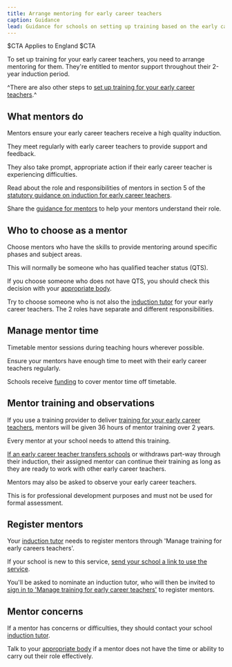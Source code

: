 ```yaml
---
title: Arrange mentoring for early career teachers
caption: Guidance
lead: Guidance for schools on setting up training based on the early career framework, part of induction for early career teachers.
---
```


$CTA
Applies to England
$CTA


To set up training for your early career teachers, you need to arrange mentoring for them. They're entitled to mentor support throughout their 2-year induction period.

^There are also other steps to [set up training for your early career teachers](/set-up-training-for-your-early-career-teachers).^

## What mentors do

Mentors ensure your early career teachers receive a high quality induction.

They meet regularly with early career teachers to provide support and feedback.

They also take prompt, appropriate action if their early career teacher is experiencing difficulties.

Read about the role and responsibilities of mentors in section 5 of the [statutory guidance on induction for early career teachers](https://www.gov.uk/government/publications/induction-for-early-career-teachers-england).

Share the [guidance for mentors](https://www.gov.uk/guidance/guidance-for-mentors-how-to-support-ecf-based-training) to help your mentors understand their role.


## Who to choose as a mentor

Choose mentors who have the skills to provide mentoring around specific phases and subject areas.

This will normally be someone who has qualified teacher status (QTS).

If you choose someone who does not have QTS, you should check this decision with your [appropriate body](/appoint-an-appropriate-body-early-career-teachers).

Try to choose someone who is not also the [induction tutor](/nominate-induction-tutor) for your early career teachers. The 2 roles have separate and different responsibilities.

## Manage mentor time

Timetable mentor sessions during teaching hours wherever possible.

Ensure your mentors have enough time to meet with their early career teachers regularly.

Schools receive [funding](https://www.gov.uk/guidance/funding-and-eligibility-for-ecf-based-training) to cover mentor time off timetable.

## Mentor training and observations

If you use a training provider to deliver [training for your early career teachers](/choose-training-option-early-career-teachers), mentors will be given 36 hours of mentor training over 2 years. 

Every mentor at your school needs to attend this training.

[If an early career teacher transfers schools](/transferring-early-career-teachers) or withdraws part-way through their induction, their assigned mentor can continue their training as long as they are ready to work with other early career teachers.

Mentors may also be asked to observe your early career teachers. 

This is for professional development purposes and must not be used for formal assessment.

## Register mentors

Your [induction tutor](/nominate-induction-tutor) needs to register mentors through 'Manage training for early careers teachers'.

If your school is new to this service, [send your school a link to use the service](https://manage-training-for-early-career-teachers.education.gov.uk/nominations/resend-email).

You'll be asked to nominate an induction tutor, who will then be invited to [sign in to 'Manage training for early career teachers'](https://manage-training-for-early-career-teachers.education.gov.uk/) to register mentors.


## Mentor concerns

If a mentor has concerns or difficulties, they should contact your school [induction tutor](/nominate-induction-tutor).

Talk to your [appropriate body](/appoint-an-appropriate-body-early-career-teachers) if a mentor does not have the time or ability to carry out their role effectively.


